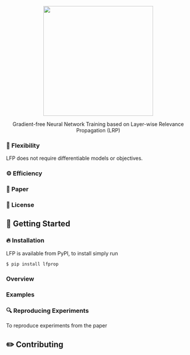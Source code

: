 <div align="center">
  <img src="docs/source/_static/lfp_logo.png" width="300"/>
  <p>Gradient-free Neural Network Training based on Layer-wise Relevance Propagation (LRP)</p>
</div>

### :octopus: Flexibility
LFP does not require differentiable models or objectives. 

### :gear: Efficiency


### :open_book: Paper


### :scroll: License


## :rocket: Getting Started


### :fire: Installation

LFP is available from PyPI, to install simply run

```shell
$ pip install lfprop
```

### Overview


### Examples


### :mag: Reproducing Experiments

To reproduce experiments from the paper


## :pencil2: Contributing
